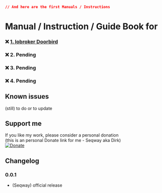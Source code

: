 ```json
// And here are the first Manuals / Instructions
```

# **Manual / Instruction / Guide Book for**

### :x: [1. Iobroker Doorbird](https://github.com/Seqway/Anleitungen/tree/main/IoBroker/01_Doorbird)
### :x: 2. Pending
### :x: 3. Pending
### :x: 4. Pending

## Known issues

(still) to do or to update

## Support me
If you like my work, please consider a personal donation  
(this is an personal Donate link for me - Seqway aka Dirk)  
[![Donate](https://raw.githubusercontent.com/iobroker-community-adapters/ioBroker.sourceanalytix/master/admin/button.png)](http://paypal.me/Seqway)

## Changelog

### 0.0.1
* (Seqway) official release

